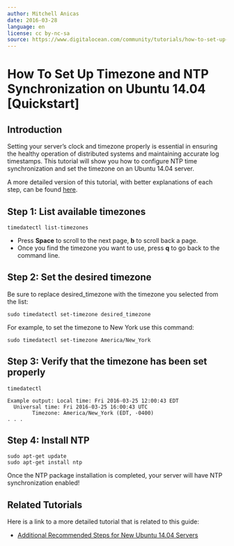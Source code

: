 ```yaml
---
author: Mitchell Anicas
date: 2016-03-28
language: en
license: cc by-nc-sa
source: https://www.digitalocean.com/community/tutorials/how-to-set-up-timezone-and-ntp-synchronization-on-ubuntu-14-04-quickstart
---
```


# How To Set Up Timezone and NTP Synchronization on Ubuntu 14.04 [Quickstart]

## Introduction

Setting your server’s clock and timezone properly is essential in ensuring the healthy operation of distributed systems and maintaining accurate log timestamps. This tutorial will show you how to configure NTP time synchronization and set the timezone on an Ubuntu 14.04 server.

A more detailed version of this tutorial, with better explanations of each step, can be found [here](additional-recommended-steps-for-new-ubuntu-14-04-servers#configure-timezones-and-network-time-protocol-synchronization).

## Step 1: List available timezones

    timedatectl list-timezones

- Press **Space** to scroll to the next page, **b** to scroll back a page.
- Once you find the timezone you want to use, press **q** to go back to the command line.

## Step 2: Set the desired timezone

Be sure to replace desired\_timezone with the timezone you selected from the list:

    sudo timedatectl set-timezone desired_timezone

For example, to set the timezone to New York use this command:

    sudo timedatectl set-timezone America/New_York

## Step 3: Verify that the timezone has been set properly

    timedatectl

    Example output: Local time: Fri 2016-03-25 12:00:43 EDT
      Universal time: Fri 2016-03-25 16:00:43 UTC
            Timezone: America/New_York (EDT, -0400)
    . . .

## Step 4: Install NTP

    sudo apt-get update
    sudo apt-get install ntp

Once the NTP package installation is completed, your server will have NTP synchronization enabled!

## Related Tutorials

Here is a link to a more detailed tutorial that is related to this guide:

- [Additional Recommended Steps for New Ubuntu 14.04 Servers](additional-recommended-steps-for-new-ubuntu-14-04-servers)
